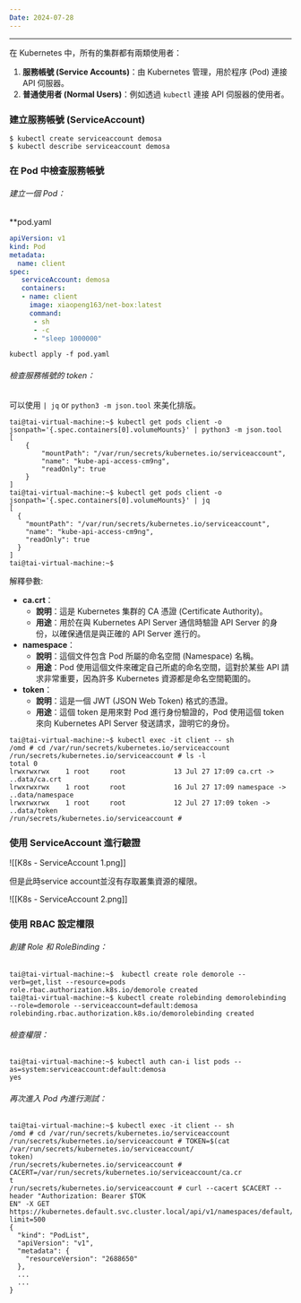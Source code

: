 ```yaml
---
Date: 2024-07-28
---
```

---
在 Kubernetes 中，所有的集群都有兩類使用者：

1. **服務帳號 (Service Accounts)**：由 Kubernetes 管理，用於程序 (Pod) 連接 API 伺服器。
2. **普通使用者 (Normal Users)**：例如透過 `kubectl` 連接 API 伺服器的使用者。
### 建立服務帳號 (ServiceAccount)
```shell
$ kubectl create serviceaccount demosa
$ kubectl describe serviceaccount demosa
```
### 在 Pod 中檢查服務帳號
###### 建立一個 Pod：
**pod.yaml
```yaml
apiVersion: v1
kind: Pod
metadata:
  name: client
spec:
   serviceAccount: demosa
   containers:
   - name: client
     image: xiaopeng163/net-box:latest
     command:
      - sh
      - -c
      - "sleep 1000000"

```

```shell
kubectl apply -f pod.yaml
```
###### 檢查服務帳號的 token：
可以使用 `| jq` or `python3 -m json.tool` 來美化排版。

```shell
tai@tai-virtual-machine:~$ kubectl get pods client -o jsonpath='{.spec.containers[0].volumeMounts}' | python3 -m json.tool
[
    {
        "mountPath": "/var/run/secrets/kubernetes.io/serviceaccount",
        "name": "kube-api-access-cm9ng",
        "readOnly": true
    }
]
tai@tai-virtual-machine:~$ kubectl get pods client -o jsonpath='{.spec.containers[0].volumeMounts}' | jq
[
  {
    "mountPath": "/var/run/secrets/kubernetes.io/serviceaccount",
    "name": "kube-api-access-cm9ng",
    "readOnly": true
  }
]
tai@tai-virtual-machine:~$
```



解釋參數: 
- **ca.crt**：
    - **說明**：這是 Kubernetes 集群的 CA 憑證 (Certificate Authority)。
    - **用途**：用於在與 Kubernetes API Server 通信時驗證 API Server 的身份，以確保通信是與正確的 API Server 進行的。
- **namespace**：
    - **說明**：這個文件包含 Pod 所屬的命名空間 (Namespace) 名稱。
    - **用途**：Pod 使用這個文件來確定自己所處的命名空間，這對於某些 API 請求非常重要，因為許多 Kubernetes 資源都是命名空間範圍的。
- **token**：
    - **說明**：這是一個 JWT (JSON Web Token) 格式的憑證。
    - **用途**：這個 token 是用來對 Pod 進行身份驗證的，Pod 使用這個 token 來向 Kubernetes API Server 發送請求，證明它的身份。

```shell
tai@tai-virtual-machine:~$ kubectl exec -it client -- sh
/omd # cd /var/run/secrets/kubernetes.io/serviceaccount
/run/secrets/kubernetes.io/serviceaccount # ls -l
total 0
lrwxrwxrwx    1 root     root            13 Jul 27 17:09 ca.crt -> ..data/ca.crt
lrwxrwxrwx    1 root     root            16 Jul 27 17:09 namespace -> ..data/namespace
lrwxrwxrwx    1 root     root            12 Jul 27 17:09 token -> ..data/token
/run/secrets/kubernetes.io/serviceaccount #
```
### 使用 ServiceAccount 進行驗證
![[K8s - ServiceAccount 1.png]]

但是此時service account並沒有存取叢集資源的權限。

![[K8s - ServiceAccount 2.png]]
### 使用 RBAC 設定權限
###### 創建 Role 和 RoleBinding：
```shell
tai@tai-virtual-machine:~$  kubectl create role demorole --verb=get,list --resource=pods
role.rbac.authorization.k8s.io/demorole created
tai@tai-virtual-machine:~$ kubectl create rolebinding demorolebinding --role=demorole --serviceaccount=default:demosa
rolebinding.rbac.authorization.k8s.io/demorolebinding created
```
###### 檢查權限：
```shell
tai@tai-virtual-machine:~$ kubectl auth can-i list pods --as=system:serviceaccount:default:demosa
yes
```
###### 再次進入 Pod 內進行測試：
```shell
tai@tai-virtual-machine:~$ kubectl exec -it client -- sh
/omd # cd /var/run/secrets/kubernetes.io/serviceaccount
/run/secrets/kubernetes.io/serviceaccount # TOKEN=$(cat /var/run/secrets/kubernetes.io/serviceaccount/
token)
/run/secrets/kubernetes.io/serviceaccount # CACERT=/var/run/secrets/kubernetes.io/serviceaccount/ca.cr
t
/run/secrets/kubernetes.io/serviceaccount # curl --cacert $CACERT --header "Authorization: Bearer $TOK
EN" -X GET https://kubernetes.default.svc.cluster.local/api/v1/namespaces/default/pods?limit=500
{
  "kind": "PodList",
  "apiVersion": "v1",
  "metadata": {
    "resourceVersion": "2688650"
  },
  ...
  ...
}
```